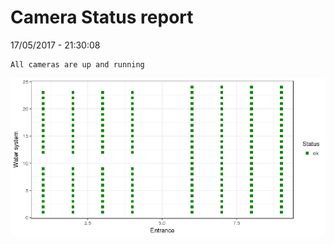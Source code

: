 Camera Status report
================
17/05/2017 - 21:30:08

    All cameras are up and running

![](camreport_files/figure-markdown_github/unnamed-chunk-2-1.png)
